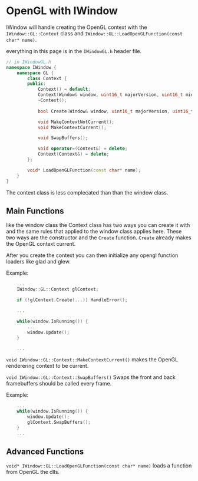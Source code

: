 # OpenGL with IWindow

IWindow will handle creating the OpenGL context with the `IWindow::GL::Context` class and `IWindow::GL::LoadOpenGLFunction(const char* name)`.

everything in this page is in the `IWindowGL.h` header file.

``` cpp
// in IWindowGL.h
namespace IWindow {
    namespace GL {
        class Context {
        public:
            Context() = default;
            Context(Window& window, uint16_t majorVersion, uint16_t minorVersion);
            ~Context();
            
            bool Create(Window& window, uint16_t majorVersion, uint16_t minorVersion);

            void MakeContextNotCurrent();
            void MakeContextCurrent();

            void SwapBuffers();

            void operator=(Context&) = delete;
            Context(Context&) = delete;
        };

        void* LoadOpenGLFunction(const char* name);
    }
}
```

The context class is less complecated than than the window class.

## Main Functions

like the window class the Context class has two ways you can create it with and the same rules that applied to the window class applies here. These two ways are the constructor and the `Create` function. `Create` already makes the OpenGL context current.

After you create the context you can then initialize any opengl function loaders like glad and glew. 

Example:
```cpp
    ...
    IWindow::GL::Context glContext;

    if (!glContext.Create(...)) HandleError();

    ...

    while(window.IsRunning()) {
        ...
        window.Update();
    }

    ...
```

`void IWindow::GL::Context::MakeContextCurrent()` makes the OpenGL renderering context to be current.

`void IWindow::GL::Context::SwapBuffers()` Swaps the front and back framebuffers should be called every frame.

Example:
```cpp
    ...
    while(window.IsRunning()) {
        window.Update();
        glContext.SwapBuffers();
    }
    ...
```

## Advanced Functions

`void* IWindow::GL::LoadOpenGLFunction(const char* name)` loads a function from OpenGL the dlls.